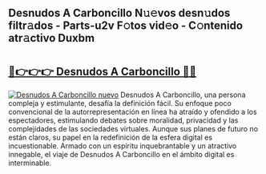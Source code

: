 ## Desnudos A Carboncillo N𝚞𝚎vos desn𝚞dos filtr𝚊dos - Parts-u2v F𝚘tos vid𝚎o - C𝚘ntenido atr𝚊ctivo Duxbm

# <h2><a href="http://mbayie.tromn.icu/?c=Desnudos+A+Carboncillo">🔗👉👉👉 Desnudos A Carboncillo 🔗🔗</a></h2>

[![Desnudos A Carboncillo nuevo](https://i.imgur.com/pEAQMta.gif)](http://mbayie.tromn.icu/?c=Desnudos+A+Carboncillo)
Desnudos A Carboncillo, una persona compleja y estimulante, desafía la definición fácil. Su enfoque poco convencional de la autorrepresentación en línea ha atraído y ofendido a los espectadores, estimulando debates sobre moralidad, privacidad y las complejidades de las sociedades virtuales. Aunque sus planes de futuro no están claros, su papel en la redefinición de la esfera digital es incuestionable. Armado con un espíritu inquebrantable y un atractivo innegable, el viaje de Desnudos A Carboncillo en el ámbito digital es interminable.
